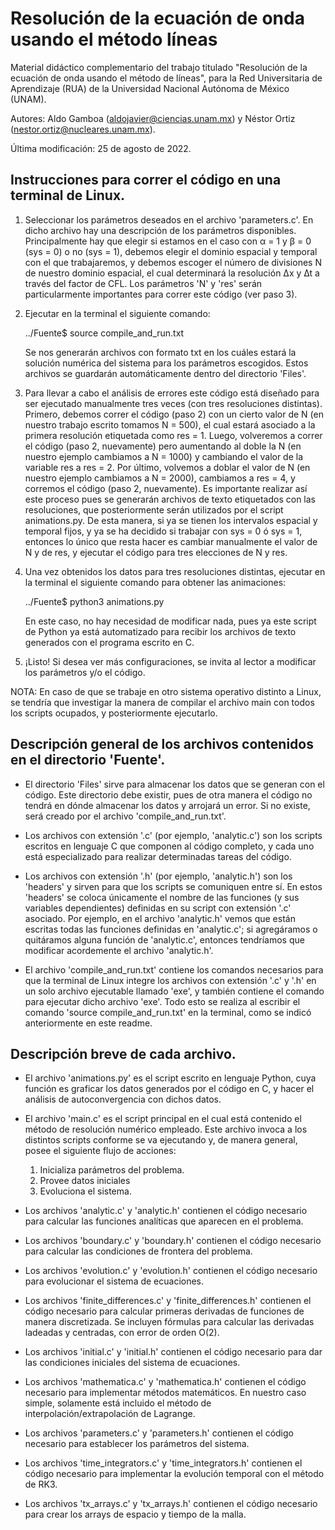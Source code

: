 # Resolución de la ecuación de onda usando el método líneas

Material didáctico complementario del trabajo titulado "Resolución de la ecuación de onda usando el método de líneas", para la Red Universitaria de Aprendizaje (RUA) de la Universidad Nacional Autónoma de México (UNAM). 

 Autores: Aldo Gamboa (aldojavier@ciencias.unam.mx) y Néstor Ortiz (nestor.ortiz@nucleares.unam.mx).

 Última modificación: 25 de agosto de 2022.



## Instrucciones para correr el código en una terminal de Linux.

1. Seleccionar los parámetros deseados en el archivo 'parameters.c'. En dicho archivo hay una descripción de los parámetros disponibles. 
Principalmente hay que elegir si estamos en el caso con α = 1 y β = 0 (sys = 0) o no (sys = 1), debemos elegir el dominio espacial y temporal con el que trabajaremos, y debemos escoger el número de divisiones N de nuestro dominio espacial, el cual determinará la resolución ∆x y ∆t a través del factor de CFL. Los parámetros 'N' y 'res' serán particularmente importantes para correr este código (ver paso 3).

2. Ejecutar en la terminal el siguiente comando:

	../Fuente$ source compile_and_run.txt
	
	Se nos generarán archivos con formato txt en los cuáles estará la solución numérica del sistema para los parámetros 	escogidos. Estos archivos se guardarán automáticamente dentro del directorio 'Files'.

3. Para llevar a cabo el análisis de errores este código está diseñado para ser ejecutado manualmente tres veces (con tres resoluciones distintas). Primero, debemos correr el código (paso 2) con un cierto valor de N (en nuestro trabajo escrito tomamos N = 500), el cual estará asociado a la primera resolución etiquetada como res = 1. Luego, volveremos a correr el código (paso 2, nuevamente) pero aumentando al doble la N (en nuestro ejemplo cambiamos a N = 1000) y cambiando el valor de la variable res a res = 2. Por último, volvemos a doblar el valor de N (en nuestro ejemplo cambiamos a N = 2000), cambiamos a res = 4, y corremos el código (paso 2, nuevamente). Es importante realizar así este proceso pues se generarán archivos de texto etiquetados con las resoluciones, que posteriormente serán utilizados por el script animations.py. De esta manera, si ya se tienen los intervalos espacial y temporal fijos, y ya se ha decidido si trabajar con sys = 0 ó sys = 1, entonces lo único que resta hacer es cambiar manualmente el valor de N y de res, y ejecutar el código para tres elecciones de N y res.

4. Una vez obtenidos los datos para tres resoluciones distintas, ejecutar en la terminal el siguiente comando para obtener las animaciones:

	../Fuente$ python3 animations.py
	
	En este caso, no hay necesidad de modificar nada, pues ya este script de Python ya está automatizado para recibir los archivos de texto generados con el programa escrito en C.

5. ¡Listo! Si desea ver más configuraciones, se invita al lector a modificar los parámetros y/o el código.

NOTA: En caso de que se trabaje en otro sistema operativo distinto a Linux, se tendría que investigar la manera de compilar el archivo main con todos los scripts ocupados, y posteriormente ejecutarlo.


## Descripción general de los archivos contenidos en el directorio 'Fuente'.

* El directorio 'Files' sirve para almacenar los datos que se generan con el código. Este directorio debe existir, pues de otra manera el código no tendrá en dónde almacenar los datos y arrojará un error. Si no existe, será creado por el archivo 'compile_and_run.txt'.

* Los archivos con extensión '.c' (por ejemplo, 'analytic.c') son los scripts escritos en lenguaje C que componen al código completo, y cada uno está especializado para realizar determinadas tareas del código.

* Los archivos con extensión '.h' (por ejemplo, 'analytic.h') son los 'headers' y sirven para que los scripts se comuniquen entre sí. En estos 'headers' se coloca únicamente el nombre de las funciones (y sus variables dependientes) definidas en su script con extensión '.c' asociado. Por ejemplo, en el archivo 'analytic.h' vemos que están escritas todas las funciones definidas en 'analytic.c'; si agregáramos o quitáramos alguna función de 'analytic.c', entonces tendríamos que modificar acordemente el archivo 'analytic.h'.

* El archivo 'compile_and_run.txt' contiene los comandos necesarios para que la terminal de Linux integre los archivos con extensión '.c' y '.h' en un solo archivo ejecutable llamado 'exe', y también contiene el comando para ejecutar dicho archivo 'exe'. Todo esto se realiza al escribir el comando 'source compile_and_run.txt' en la terminal, como se indicó anteriormente en este readme.

## Descripción breve de cada archivo.

* El archivo 'animations.py' es el script escrito en lenguaje Python, cuya función es graficar los datos generados por el código en C, y hacer el análisis de autoconvergencia con dichos datos.

* El archivo 'main.c' es el script principal en el cual está contenido el método de resolución numérico empleado. Este archivo invoca a los distintos scripts conforme se va ejecutando y, de manera general, posee el siguiente flujo de acciones:
	1. Inicializa parámetros del problema.
	2. Provee datos iniciales 
	3. Evoluciona el sistema.

* Los archivos 'analytic.c' y 'analytic.h' contienen el código necesario para calcular las funciones analíticas que aparecen en el problema.

* Los archivos 'boundary.c' y 'boundary.h' contienen el código necesario para calcular las condiciones de frontera del problema.

* Los archivos 'evolution.c' y 'evolution.h' contienen el código necesario para evolucionar el sistema de ecuaciones.

* Los archivos 'finite_differences.c' y 'finite_differences.h' contienen el código necesario para calcular primeras derivadas de funciones de manera discretizada. Se incluyen fórmulas para calcular las derivadas ladeadas y centradas, con error de orden O(2).

* Los archivos 'initial.c' y 'initial.h' contienen el código necesario para dar las condiciones iniciales del sistema de ecuaciones.

* Los archivos 'mathematica.c' y 'mathematica.h' contienen el código necesario para implementar métodos matemáticos. En nuestro caso simple, solamente está incluido el método de interpolación/extrapolación de Lagrange.

* Los archivos 'parameters.c' y 'parameters.h' contienen el código necesario para establecer los parámetros del sistema.

* Los archivos 'time_integrators.c' y 'time_integrators.h' contienen el código necesario para implementar la evolución temporal con el método de RK3.

* Los archivos 'tx_arrays.c' y 'tx_arrays.h' contienen el código necesario para crear los arrays de espacio y tiempo de la malla.
